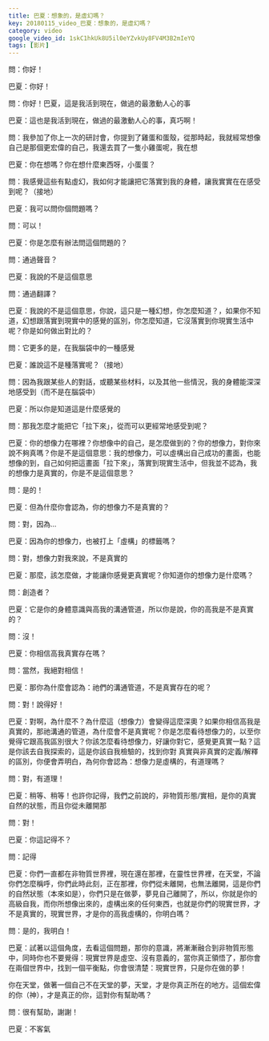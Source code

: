 ```yaml
---
title: 巴夏：想象的，是虛幻嗎？
key: 20180115_video_巴夏：想象的，是虛幻嗎？
category: video
google_video_id: 1skC1hkUk8U5il0eYZvkUy8FV4M3B2mIeYQ
tags: [影片]
---
```


問：你好！

巴夏：你好！

問：你好！巴夏，這是我活到現在，做過的最激動人心的事

巴夏：這也是我活到現在，做過的最激動人心的事，真巧啊！

問：我參加了你上一次的研討會，你提到了雞蛋和蛋殼，從那時起，我就經常想像自己是那個更宏偉的自己，我還去買了一隻小雞蛋呢，我在想

巴夏：你在想嗎？你在想什麼東西呀，小蛋蛋？

問：我感覺這些有點虛幻，我如何才能讓把它落實到我的身體，讓我實實在在感受到呢？（接地）

巴夏：我可以問你個問題嗎？

問：可以！

巴夏：你是怎麼有辦法問這個問題的？

問：通過聲音？

巴夏：我說的不是這個意思

問：通過翻譯？

巴夏：我說的不是這個意思，你說，這只是一種幻想，你怎麼知道？，如果你不知道，幻想跟落實到現實中的感覺的區別，你怎麼知道，它沒落實到你現實生活中呢？你是如何做出對比的？

問：它更多的是，在我腦袋中的一種感覺

巴夏：誰說這不是種落實呢？（接地）

問：因為我跟某些人的對話，或聽某些材料，以及其他一些情況，我的身體能深深地感受到（而不是在腦袋中）

巴夏：所以你是知道這是什麼感覺的

問：那我怎麼才能把它「拉下來」，從而可以更經常地感受到呢？

巴夏：你的想像力在哪裡？你想像中的自己，是怎麼做到的？你的想像力，對你來說不夠真嗎？你是不是這個意思：我的想像力，可以虛構出自己成功的畫面，也能想像的到，自己如何把這畫面「拉下來」，落實到現實生活中，但我並不認為，我的想像力是真實的，你是不是這個意思？

問：是的！

巴夏：但為什麼你會認為，你的想像力不是真實的？

問：對，因為...

巴夏：因為你的想像力，也被打上「虛構」的標籤嗎？

問：對，想像力對我來說，不是真實的

巴夏：那麼，該怎麼做，才能讓你感覺更真實呢？你知道你的想像力是什麼嗎？

問：創造者？

巴夏：它是你的身體意識與高我的溝通管道，所以你是說，你的高我是不是真實的？

問：沒！

巴夏：你相信高我真實存在嗎？

問：當然，我絕對相信！

巴夏：那你為什麼會認為：祂們的溝通管道，不是真實存在的呢？

問：對！說得好！

巴夏：對啊，為什麼不？為什麼這（想像力）會變得這麼深奧？如果你相信高我是真實的，那祂溝通的管道，為什麼會不是真實呢？你是怎麼看待想像力的，以至你覺得它跟高我區別很大？你該怎麼看待想像力，好讓你對它，感覺更真實一點？這是你該去自我探索的，這是你該自我檢驗的，找到你對 真實與非真實的定義/解釋的區別，你便會弄明白，為何你會認為：想像力是虛構的，有道理嗎？

問：對，有道理！

巴夏：稍等、稍等！也許你記得，我們之前說的，非物質形態/實相，是你的真實自然的狀態，而且你從未離開那

問：對！

巴夏：你這記得不？

問：記得

巴夏：你們一直都在非物質世界裡，現在還在那裡，在靈性世界裡，在天堂，不論你們怎麼稱呼，你們此時此刻，正在那裡，你們從未離開，也無法離開，這是你們的自然狀態（本來如是），你們只是在做夢，夢見自己離開了，所以，你就是你的高級自我，而你所想像出來的，虛構出來的任何東西，也就是你們的現實世界，才不是真實的，現實世界，才是你的高我虛構的，你明白嗎？

問：是的，我明白！

巴夏：試著以這個角度，去看這個問題，那你的意識，將漸漸融合到非物質形態中，同時你也不要覺得：現實世界是虛空、沒有意義的，當你真正領悟了，那你會在兩個世界中，找到一個平衡點，你會很清楚：現實世界，只是你在做的夢！

你在天堂，做著一個自己不在天堂的夢，天堂，才是你真正所在的地方。這個宏偉的你（神），才是真正的你，這對你有幫助嗎？

問：很有幫助，謝謝！

巴夏：不客氣
